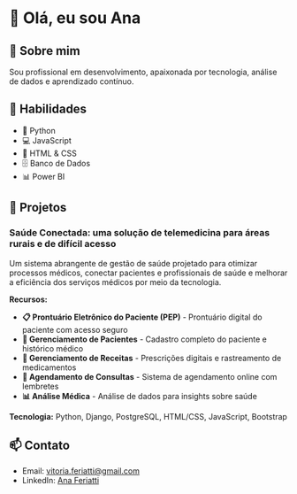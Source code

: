 # 👋 Olá, eu sou Ana

## 🚀 Sobre mim
Sou profissional em desenvolvimento, apaixonada por tecnologia, análise de dados e aprendizado contínuo.

## 💼 Habilidades
- 🐍 Python
- 💻 JavaScript
- 🎨 HTML & CSS
- 🗄️ Banco de Dados
- 📊 Power BI

## 📂 Projetos
### Saúde Conectada: uma solução de telemedicina para áreas rurais e de difícil acesso
Um sistema abrangente de gestão de saúde projetado para otimizar processos médicos, conectar pacientes e profissionais de saúde e melhorar a eficiência dos serviços médicos por meio da tecnologia.

**Recursos:**
- **📋 Prontuário Eletrônico do Paciente (PEP)** - Prontuário digital do paciente com acesso seguro
- **🎯 Gerenciamento de Pacientes** - Cadastro completo do paciente e histórico médico
- **💊 Gerenciamento de Receitas** - Prescrições digitais e rastreamento de medicamentos
- **📅 Agendamento de Consultas** - Sistema de agendamento online com lembretes
- **📊 Análise Médica** - Análise de dados para insights sobre saúde

**Tecnologia:** Python, Django, PostgreSQL, HTML/CSS, JavaScript, Bootstrap


## 📫 Contato
- Email: vitoria.feriatti@gmail.com
- LinkedIn: [Ana Feriatti](https://www.linkedin.com/in/ana-feriatti)
